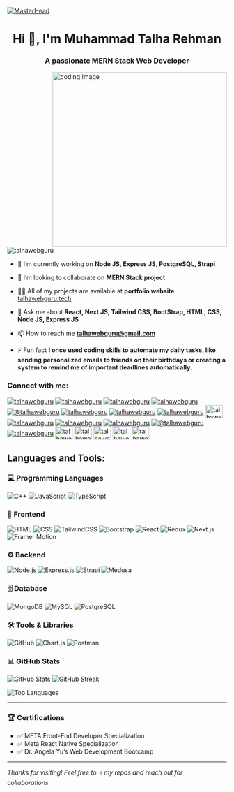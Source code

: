 [![MasterHead](https://firebasestorage.googleapis.com/v0/b/flexi-coding.appspot.com/o/dempgi7-520f8d5f-63d4-4453-8822-dbc149ae27f8.gif?alt=media&token=91c0c7b2-93c3-4029-b011-1a8703c5730d)](https://www.linkedin.com/in/talhawebguru/)

<h1 align="center">Hi 👋, I'm Muhammad Talha Rehman</h1>
<h3 align="center">A passionate MERN Stack Web Developer</h3>
<img align="right" alt="coding Image" width="400" src="https://media.giphy.com/media/qgQUggAC3Pfv687qPC/giphy.gif">


<p align="left"> <img src="https://komarev.com/ghpvc/?username=talhawebguru&label=Profile%20views&color=0e75b6&style=flat" alt="talhawebguru" /> </p>

- 🔭 I’m currently working on **Node JS, Express JS, PostgreSQL, Strapi**

- 👯 I’m looking to collaborate on **MERN Stack project**

- 👨‍💻 All of my projects are available at  **portfolio website** [talhawebguru.tech](https://www.talhawebguru.tech/)

- 💬 Ask me about **React, Next JS, Tailwind CSS, BootStrap, HTML, CSS, Node JS, Express JS**

- 📫 How to reach me **talhawebguru@gmail.com**

- ⚡ Fun fact **I once used coding skills to automate my daily tasks, like sending personalized emails to friends on their birthdays or creating a system to remind me of important deadlines automatically.**

<h3 align="left">Connect with me:</h3>
<p align="left">
<a href="https://linkedin.com/in/talhawebguru" target="blank"><img align="center" src="https://img.shields.io/badge/LinkedIn-%230077B5.svg?logo=linkedin&logoColor=white" alt="talhawebguru"  /></a>
<a href="https://fb.com/talhawebguru" target="blank"><img align="center" src="https://img.shields.io/badge/Facebook-%231877F2.svg?logo=Facebook&logoColor=white" alt="talhawebguru" /></a>
<a href="https://instagram.com/talhawebguru" target="blank"><img align="center" src="https://img.shields.io/badge/Instagram-%23E4405F.svg?logo=Instagram&logoColor=white" alt="talhawebguru"/></a>
<a href="https://discord.gg/talhawebguru" target="blank"><img align="center" src="https://img.shields.io/badge/Discord-%237289DA.svg?logo=discord&logoColor=white" alt="talhawebguru" /></a>
<a href="https://medium.com/@talhawebguru" target="blank"><img align="center" src="https://img.shields.io/badge/Medium-12100E?logo=medium&logoColor=white" alt="@talhawebguru"/></a>
<a href="https://codepen.io/talhawebguru" target="blank"><img align="center" src="https://img.shields.io/badge/Codepen-000000?logo=codepen&logoColor=white" alt="talhawebguru" /></a>
<a href="https://stackoverflow.com/users/talhawebguru" target="blank"><img align="center" src="https://img.shields.io/badge/-Stackoverflow-FE7A16?logo=stack-overflow&logoColor=white" alt="talhawebguru"/></a>
<a href="https://www.behance.net/talhawebguru" target="blank"><img align="center" src="https://img.shields.io/badge/Behance-1769ff?logo=behance&logoColor=white" alt="talhawebguru"/></a>
<a href="https://dev.to/talhawebguru" target="blank"><img align="center" src="https://raw.githubusercontent.com/rahuldkjain/github-profile-readme-generator/master/src/images/icons/Social/devto.svg" alt="talhawebguru" height="30" width="40" /></a>
<a href="https://twitter.com/talhawebguru" target="blank"><img align="center" src="https://img.shields.io/badge/X-black.svg?logo=X&logoColor=white" alt="talhawebguru" /></a>
<a href="https://codesandbox.com/talhawebguru" target="blank"><img align="center" src="https://img.shields.io/badge/CodeSandbox-151515?logo=codesandbox&logoColor=fff" alt="talhawebguru" /></a>
<a href="https://dribbble.com/talhawebguru" target="blank"><img align="center" src="https://img.shields.io/badge/Dribbble-EA4C89?logo=dribbble&logoColor=white" alt="talhawebguru"/></a>
<a href="https://hashnode.com/@talhawebguru" target="blank"><img align="center" src="https://img.shields.io/badge/Hashnode-2962FF?logo=hashnode&logoColor=white" alt="@talhawebguru" /></a>
<a href="https://www.leetcode.com/talhawebguru" target="blank"><img align="center" src="https://img.shields.io/badge/LeetCode-000000?style=for-the-badge&logo=LeetCode&logoColor=yellow" alt="talhawebguru"/></a>
<a href="https://www.codechef.com/users/talhawebguru" target="blank"><img align="center" src="https://cdn.jsdelivr.net/npm/simple-icons@3.1.0/icons/codechef.svg" alt="talhawebguru" height="30" width="40" /></a>
<a href="https://www.hackerrank.com/talhawebguru" target="blank"><img align="center" src="https://raw.githubusercontent.com/rahuldkjain/github-profile-readme-generator/master/src/images/icons/Social/hackerrank.svg" alt="talhawebguru" height="30" width="40" /></a>
<a href="https://codeforces.com/profile/talhawebguru" target="blank"><img align="center" src="https://raw.githubusercontent.com/rahuldkjain/github-profile-readme-generator/master/src/images/icons/Social/codeforces.svg" alt="talhawebguru" height="30" width="40" /></a>
<a href="https://www.topcoder.com/members/talhawebguru" target="blank"><img align="center" src="https://raw.githubusercontent.com/rahuldkjain/github-profile-readme-generator/master/src/images/icons/Social/topcoder.svg" alt="talhawebguru" height="30" width="40" /></a>
<a href="https://kaggle.com/talhawebguru" target="blank"><img align="center" src="https://raw.githubusercontent.com/rahuldkjain/github-profile-readme-generator/master/src/images/icons/Social/kaggle.svg" alt="talhawebguru" height="30" width="40" /></a>
</p>

<h2 align="left">Languages and Tools:</h2>

### 💻 Programming Languages
![C++](https://img.shields.io/badge/C++-%2300599C.svg?logo=c%2B%2B&logoColor=white)
![JavaScript](https://img.shields.io/badge/JavaScript-F7DF1E?logo=javascript&logoColor=000)
![TypeScript](https://img.shields.io/badge/TypeScript-3178C6?logo=typescript&logoColor=white)

### 🧩 Frontend
![HTML](https://img.shields.io/badge/HTML-%23E34F26.svg?logo=html5&logoColor=white)
![CSS](https://img.shields.io/badge/CSS-1572B6?logo=css3&logoColor=fff)
![TailwindCSS](https://img.shields.io/badge/TailwindCSS-06B6D4?logo=tailwindcss&logoColor=white)
![Bootstrap](https://img.shields.io/badge/Bootstrap-7952B3?logo=bootstrap&logoColor=fff)
![React](https://img.shields.io/badge/React-20232A?logo=react&logoColor=61DAFB)
![Redux](https://img.shields.io/badge/Redux-593D88?logo=redux&logoColor=fff)
![Next.js](https://img.shields.io/badge/Next.js-000000?logo=nextdotjs&logoColor=fff)
![Framer Motion](https://img.shields.io/badge/Framer%20Motion-0055FF?logo=framer&logoColor=white)

### ⚙️ Backend
![Node.js](https://img.shields.io/badge/Node.js-339933?logo=nodedotjs&logoColor=white)
![Express.js](https://img.shields.io/badge/Express.js-000000?logo=express&logoColor=white)
![Strapi](https://img.shields.io/badge/Strapi-4945FF?logo=strapi&logoColor=white)
![Medusa](https://img.shields.io/badge/Medusa-000000?logo=medusa&logoColor=white)

### 🗄️ Database
![MongoDB](https://img.shields.io/badge/MongoDB-47A248?logo=mongodb&logoColor=white)
![MySQL](https://img.shields.io/badge/MySQL-4479A1?logo=mysql&logoColor=white)
![PostgreSQL](https://img.shields.io/badge/PostgreSQL-4169E1?logo=postgresql&logoColor=white)

### 🛠️ Tools & Libraries
![GitHub](https://img.shields.io/badge/GitHub-181717?logo=github&logoColor=white)
![Chart.js](https://img.shields.io/badge/Chart.js-FF6384?logo=chartdotjs&logoColor=white)
![Postman](https://img.shields.io/badge/Postman-FF6C37?logo=postman&logoColor=white)

### 📊 GitHub Stats

<p align="left">
  <img src="https://github-readme-stats.vercel.app/api?username=talhawebguru&show_icons=true&include_all_commits=true&count_private=true&theme=radical" alt="GitHub Stats" />
  <img src="https://github-readme-streak-stats.herokuapp.com/?user=talhawebguru&theme=radical" alt="GitHub Streak" />
</p>

<p align="left">
  <img src="https://github-readme-stats.vercel.app/api/top-langs/?username=talhawebguru&layout=compact&theme=radical" alt="Top Languages" />
</p>

---
### 🏆 Certifications

- ✅ META Front-End Developer Specialization  
- ✅ Meta React Native Specialization  
- ✅ Dr. Angela Yu’s Web Development Bootcamp  

---

*Thanks for visiting! Feel free to ⭐️ my repos and reach out for collaborations.*


<!--<p><img align="left" src="https://github-readme-stats.vercel.app/api/top-langs?username=talhawebguru&show_icons=true&locale=en&layout=compact" alt="talhawebguru" /></p>

<p>&nbsp;<img align="center" src="https://github-readme-stats.vercel.app/api?username=talhawebguru&show_icons=true&locale=en" alt="talhawebguru" /></p>

<p><img align="center" src="https://github-readme-streak-stats.herokuapp.com/?user=talhawebguru&" alt="talhawebguru" /></p> -->



